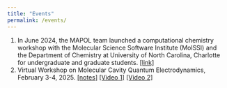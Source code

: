 ```yaml
---
title: "Events"
permalink: /events/
---
```


1. In June 2024, the MAPOL team launched a computational chemistry workshop with the Molecular Science Software Institute (MolSSI) and the Department of Chemistry at University of North Carolina, Charlotte for undergraduate and graduate students. [[link]](https://pages.charlotte.edu/molssi-mapol-workshop/)
2. Virtual Workshop on Molecular Cavity Quantum Electrodynamics, February 3-4, 2025. [[notes]](https://drive.google.com/file/d/1E82GCBzrIyKMo7n9Hwqn9s92oJmTwozU/view) [[Video 1]](https://youtu.be/3-CukHLV-hc?si=ZlVuCgbrfD_ulzi-](https://youtu.be/h2zXXnOx9Dw?si=Gi01elch_sXOwqOn)) [[Video 2]](https://youtu.be/3-CukHLV-hc?si=ZlVuCgbrfD_ulzi-)

